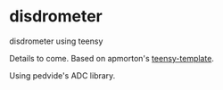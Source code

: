 # disdrometer
disdrometer using teensy

Details to come. Based on apmorton's [teensy-template](https://github.com/apmorton/teensy-template).

Using pedvide's ADC library.
